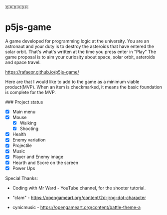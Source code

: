 🇧🇷🇧🇷🇧🇷

# p5js-game
A game developed for programming logic at the university.
You are an astronaut and your duty is to destroy the asteroids that have entered the solar orbit. That's what's written at the time you press enter in "Play"
The game proposal is to aim your curiosity about space, solar orbit, asteroids and space travel.

https://rafaeor.github.io/p5js-game/

Here are that I would like to add to the game as a minimum viable product(MVP). 
When an item is checkmarked, it means the basic foundation is complete for the MVP.

\### Project status

- [x] Main menu
- [x] Mouse
  - [x] Walking
  - [x] Shooting
- [x] Health
- [x] Enemy variation
- [x] Projectile
- [x] Music
- [x] Player and Enemy image
- [x] Hearth and Score on the screen
- [x] Power Ups

Special Thanks:

- Coding with Mr Ward - YouTube channel, for the shooter tutorial.

- "clam" - https://opengameart.org/content/2d-jrpg-dot-character

- cynicmusic - https://opengameart.org/content/battle-theme-a

